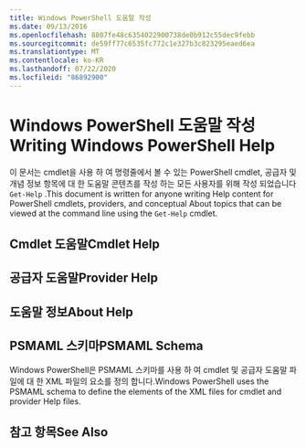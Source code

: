 ```yaml
---
title: Windows PowerShell 도움말 작성
ms.date: 09/13/2016
ms.openlocfilehash: 8807fe48c6354022900738de0b912c55dec9febb
ms.sourcegitcommit: de59ff77c6535fc772c1e327b3c823295eaed6ea
ms.translationtype: MT
ms.contentlocale: ko-KR
ms.lasthandoff: 07/22/2020
ms.locfileid: "86892900"
---
```

# <a name="writing-windows-powershell-help"></a><span data-ttu-id="501e3-102">Windows PowerShell 도움말 작성</span><span class="sxs-lookup"><span data-stu-id="501e3-102">Writing Windows PowerShell Help</span></span>

<span data-ttu-id="501e3-103">이 문서는 cmdlet을 사용 하 여 명령줄에서 볼 수 있는 PowerShell cmdlet, 공급자 및 개념 정보 항목에 대 한 도움말 콘텐츠를 작성 하는 모든 사용자를 위해 작성 되었습니다 `Get-Help` .</span><span class="sxs-lookup"><span data-stu-id="501e3-103">This document is written for anyone writing Help content for PowerShell cmdlets, providers, and conceptual About topics that can be viewed at the command line using the `Get-Help` cmdlet.</span></span>

## <a name="cmdlet-help"></a><span data-ttu-id="501e3-104">Cmdlet 도움말</span><span class="sxs-lookup"><span data-stu-id="501e3-104">Cmdlet Help</span></span>

## <a name="provider-help"></a><span data-ttu-id="501e3-105">공급자 도움말</span><span class="sxs-lookup"><span data-stu-id="501e3-105">Provider Help</span></span>

## <a name="about-help"></a><span data-ttu-id="501e3-106">도움말 정보</span><span class="sxs-lookup"><span data-stu-id="501e3-106">About Help</span></span>

## <a name="psmaml-schema"></a><span data-ttu-id="501e3-107">PSMAML 스키마</span><span class="sxs-lookup"><span data-stu-id="501e3-107">PSMAML Schema</span></span>

 <span data-ttu-id="501e3-108">Windows PowerShell은 PSMAML 스키마를 사용 하 여 cmdlet 및 공급자 도움말 파일에 대 한 XML 파일의 요소를 정의 합니다.</span><span class="sxs-lookup"><span data-stu-id="501e3-108">Windows PowerShell uses the PSMAML schema to define the elements of the XML files for cmdlet and provider Help files.</span></span>

## <a name="see-also"></a><span data-ttu-id="501e3-109">참고 항목</span><span class="sxs-lookup"><span data-stu-id="501e3-109">See Also</span></span>
